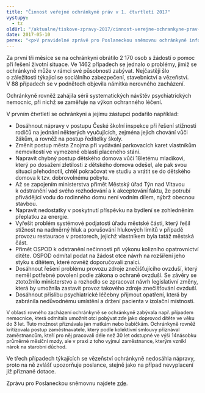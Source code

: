 ```yaml
---
title: "Činnost veřejné ochránkyně práv v 1. čtvrtletí 2017"
vystupy:
  - tz
oldUrl: "/aktualne/tiskove-zpravy-2017/cinnost-verejne-ochrankyne-prav-v-1-ctvrtleti-2017"
date: 2017-05-10
perex: "<p>V pravidelné zprávě pro Poslaneckou sněmovnu ochránkyně informuje o počtech a tématech podnětů, s nimiž se na ni lidé obrátili, shrnuje vybrané uzavřené případy a vybírá i to nejdůležitější z legislativních doporučení a využití zvláštních oprávnění. Upozorňuje rovněž na případy, v nichž se nepodařilo dosáhnout nápravy nesprávného postupu úřadu.</p>"
---
```


<!-- imported from the old website -->

<p>Za první tři měsíce se na ochránkyni obrátilo 2 170 osob s žádostí o pomoc při řešení životní situace. Ve 1462 případech se jednalo o problémy, jimiž se ochránkyně může v rámci své působnosti zabývat. Nejčastěji šlo o záležitosti týkající se sociálního zabezpečení, stavebnictví a vězeňství. V 88 případech se v podnětech objevila námitka nerovného zacházení.</p> <p>Ochránkyně rovněž zahájila sérii systematických návštěv psychiatrických nemocnic, při nichž se zaměřuje na výkon ochranného léčení.</p> <p>V prvním čtvrtletí se ochránkyni a jejímu zástupci podařilo například:</p><ul><li>Dosáhnout nápravy v postupu České školní inspekce při řešení stížnosti rodičů na jednání některých vyučujících, zejména jejich chování vůči žákům, a rovněž na postup ředitelky školy.</li><li>Změnit postup města Znojma při vydávání parkovacích karet vlastníkům nemovitostí ve vymezené oblasti placeného stání.</li><li>Napravit chybný postup dětského domova vůči 18letému mladíkovi, který po dosažení zletilosti z dětského domova odešel, ale pak svou situaci přehodnotil, chtěl pokračovat ve studiu a vrátit se do dětského domova k tzv. dobrovolnému pobytu.</li><li>Až se zapojením ministerstva přimět Městský úřad Týn nad Vltavou k odstranění vad svého rozhodování a k akceptování faktu, že potrubí přivádějící vodu do rodinného domu není vodním dílem, nýbrž obecnou stavbou.</li><li>Napravit nedostatky v poskytnutí příspěvku na bydlení se zohledněním přeplatku za energie.</li><li>Vyřešit problém systémové podjatosti úřadu městské části, který řešil stížnost na nadměrný hluk a porušování hlukových limitů v případě provozu restaurace v prostorech, jejichž vlastníkem byla tatáž městská část.</li><li>Přimět OSPOD k odstranění nečinnosti při výkonu kolizního opatrovnictví dítěte. OSPOD odmítal podat na žádost otce návrh na rozšíření jeho styku s dítětem, které rovněž doporučovali znalci.</li><li>Dosáhnout řešení problému provozu zdroje znečišťujícího ovzduší, který neměl potřebné povolení podle zákona o ochraně ovzduší. Se závěry se ztotožnilo ministerstvo a rozhodlo se zpracovat návrh legislativní změny, která by umožnila zastavit provoz takového zdroje znečišťování ovzduší.</li><li>Dosáhnout příslibu psychiatrické léčebny přijmout opatření, která by zabránila nedůvodnému umístění a držení pacienta v izolační místnosti.</li></ul><p><span style="font-size: 12.8px;">V oblasti rovného zacházení ochránkyně se ochránkyně zabývala např. případem nemocnice, která odmítala umožnit otci pobývat zde jako doprovod dítěte ve věku do 3 let. Tuto možnost přiznávala jen matkám nebo babičkám. Ochránkyně rovněž kritizovala postup zaměstnavatele, který podle kolektivní smlouvy přiznával zaměstnancům, kteří pro něj pracovali déle než 30 let odstupné ve výši 14násobku průměrné měsíční mzdy, ale v praxi z toho vyjmul zaměstnance, kterým vznikl nárok na starobní důchod.</span></p> <p>Ve třech případech týkajících se vězeňství ochránkyně nedosáhla nápravy, proto na ně zvlášť upozorňuje poslance, stejně jako na případ nevyplacení již přiznané dotace.</p> Zprávu pro Poslaneckou sněmovnu najdete <a href="https://www.ochrance.cz/zpravy-o-cinnosti/zpravy-pro-poslaneckou-snemovnu/">zde</a>.
